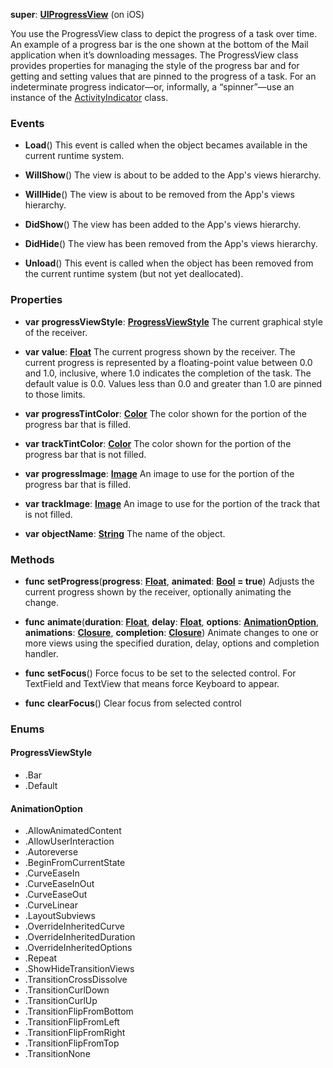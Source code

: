 **super**: **[UIProgressView](UIProgressView.md)** (on iOS)

You use the ProgressView class to depict the progress of a task over time. An example of a progress bar is the one shown at the bottom of the Mail application when it’s downloading messages. The ProgressView class provides properties for managing the style of the progress bar and for getting and setting values that are pinned to the progress of a task. For an indeterminate progress indicator—or, informally, a “spinner”—use an instance of the <a href="ActivityIndicator.html">ActivityIndicator</a> class.

### Events

* **Load**()
This event is called when the object becames available in the current runtime system.

* **WillShow**()
The view is about to be added to the App's views hierarchy.

* **WillHide**()
The view is about to be removed from the App's views hierarchy.

* **DidShow**()
The view has been added to the App's views hierarchy.

* **DidHide**()
The view has been removed from the App's views hierarchy.

* **Unload**()
This event is called when the object has been removed from the current runtime system (but not yet deallocated).



### Properties

* **var** **progressViewStyle**: **<a href="#_enum_ProgressViewStyle">ProgressViewStyle</a>**
The current graphical style of the receiver.

* **var** **value**: **[Float](../gravity/float.md)**
The current progress shown by the receiver. The current progress is represented by a floating-point value between 0.0 and 1.0, inclusive, where 1.0 indicates the completion of the task. The default value is 0.0. Values less than 0.0 and greater than 1.0 are pinned to those limits.

* **var** **progressTintColor**: **[Color](Color.md)**
The color shown for the portion of the progress bar that is filled.

* **var** **trackTintColor**: **[Color](Color.md)**
The color shown for the portion of the progress bar that is not filled.

* **var** **progressImage**: **[Image](Image.md)**
An image to use for the portion of the progress bar that is filled.

* **var** **trackImage**: **[Image](Image.md)**
An image to use for the portion of the track that is not filled.

* **var** **objectName**: **[String](../gravity/string.md)**
The name of the object.



### Methods

* **func** **setProgress**(**progress**: **[Float](../gravity/float.md)**, **animated**: **[Bool](../gravity/bool.md) = true**)
Adjusts the current progress shown by the receiver, optionally animating the change.

* **func** **animate**(**duration**: **[Float](../gravity/float.md)**, **delay**: **[Float](../gravity/float.md)**, **options**: **<a href="#_enum_AnimationOption">AnimationOption</a>**, **animations**: **<a href="../gravity/closure.html" data-toggle="popover" data-trigger="hover" title="animations ()" data-content="The animations closure, if set, contains the changes to commit to the views. This is where you programmatically change any animatable properties of the views in your view hierarchy. This block takes no parameters and has no return value.">Closure</a>**, **completion**: **<a href="../gravity/closure.html" data-toggle="popover" data-trigger="hover" title="completion (finished: Bool)" data-content="The completion closure, if set, is executed when the animation sequence ends. This block has no return value and takes a single Bool argument that indicates whether or not the animations actually finished before the completion handler was called. If the duration of the animation is 0, this block is performed at the beginning of the next run loop cycle.">Closure</a>**)
Animate changes to one or more views using the specified duration, delay, options and completion handler.

* **func** **setFocus**()
Force focus to be set to the selected control. For TextField and TextView that means force Keyboard to appear.

* **func** **clearFocus**()
Clear focus from selected control





### Enums

<div id="_enum_ProgressViewStyle"></div>

#### ProgressViewStyle
 * .Bar
 * .Default

<div id="_enum_AnimationOption"></div>

#### AnimationOption
 * .AllowAnimatedContent
 * .AllowUserInteraction
 * .Autoreverse
 * .BeginFromCurrentState
 * .CurveEaseIn
 * .CurveEaseInOut
 * .CurveEaseOut
 * .CurveLinear
 * .LayoutSubviews
 * .OverrideInheritedCurve
 * .OverrideInheritedDuration
 * .OverrideInheritedOptions
 * .Repeat
 * .ShowHideTransitionViews
 * .TransitionCrossDissolve
 * .TransitionCurlDown
 * .TransitionCurlUp
 * .TransitionFlipFromBottom
 * .TransitionFlipFromLeft
 * .TransitionFlipFromRight
 * .TransitionFlipFromTop
 * .TransitionNone



